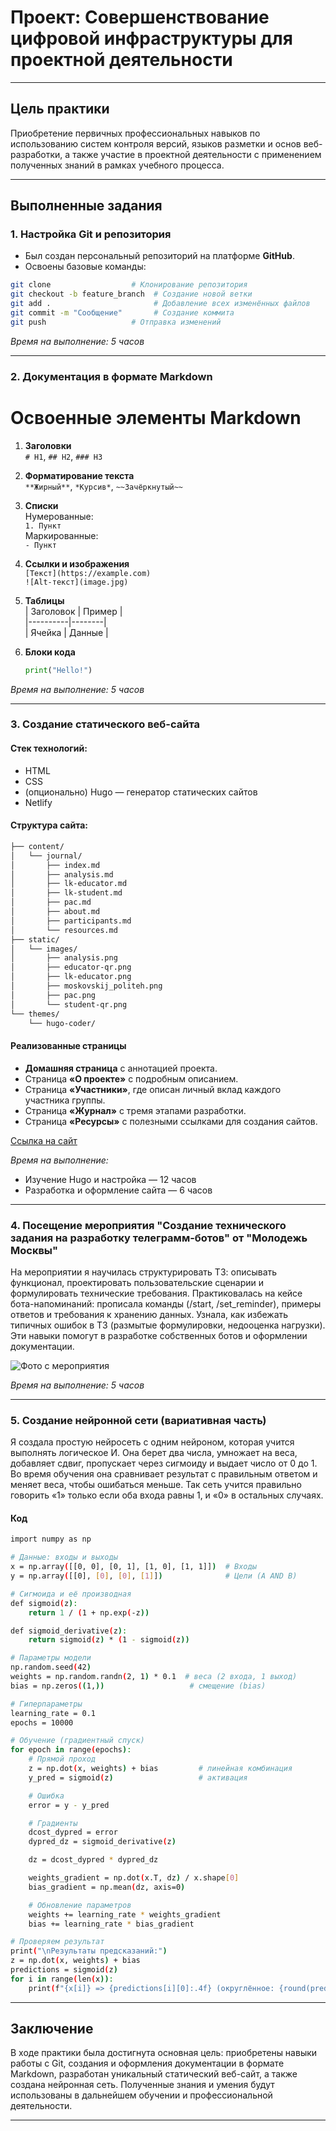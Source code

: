 # Проект: Совершенствование цифровой инфраструктуры для проектной деятельности  

---

## Цель практики

Приобретение первичных профессиональных навыков по использованию систем контроля версий, языков разметки и основ веб-разработки, а также участие в проектной деятельности с применением полученных знаний в рамках учебного процесса.

---

## Выполненные задания

### 1. Настройка Git и репозитория

- Был создан персональный репозиторий на платформе **GitHub**.
- Освоены базовые команды:
```bash
git clone                  # Клонирование репозитория
git checkout -b feature_branch  # Создание новой ветки
git add .                       # Добавление всех изменённых файлов
git commit -m "Сообщение"       # Создание коммита
git push                   # Отправка изменений
```
*Время на выполнение: 5 часов*

---

### 2. Документация в формате Markdown

# Освоенные элементы Markdown

1. **Заголовки**  
   `# H1`, `## H2`, `### H3`

2. **Форматирование текста**  
   `**Жирный**`, `*Курсив*`, `~~Зачёркнутый~~`

3. **Списки**  
   Нумерованные:  
   `1. Пункт`  
   Маркированные:  
   `- Пункт`

4. **Ссылки и изображения**  
   `[Текст](https://example.com)`  
   `![Alt-текст](image.jpg)`

5. **Таблицы**  
   | Заголовок | Пример |  
   |----------|--------|  
   | Ячейка   | Данные |  

6. **Блоки кода**  
   ```python  
   print("Hello!")  
   ```

*Время на выполнение: 5 часов*

---

### 3. Создание статического веб-сайта

#### Стек технологий:

- HTML
- CSS  
- (опционально) Hugo — генератор статических сайтов  
- Netlify

#### Структура сайта:

```bash
├── content/
│   └── journal/
│       ├── index.md         
│       ├── analysis.md      
│       ├── lk-educator.md    
│       ├── lk-student.md     
│       ├── pac.md           
│       ├── about.md          
│       ├── participants.md   
│       └── resources.md      
├── static/
│   └── images/
│       ├── analysis.png            
│       ├── educator-qr.png        
│       ├── lk-educator.png         
│       ├── moskovskij_politeh.png  
│       ├── pac.png               
│       └── student-qr.png        
└── themes/
    └── hugo-coder/
```

#### Реализованные страницы

- **Домашняя страница** с аннотацией проекта.
- Страница **«О проекте»** с подробным описанием.
-	Страница **«Участники»**, где описан личный вклад каждого участника группы.
-	Страница **«Журнал»** с тремя этапами разработки.
-	Страница **«Ресурсы»** с полезными ссылками для создания сайтов.

[Ссылка на сайт](https://tiny-brioche-4b538a.netlify.app)

*Время на выполнение:*
- Изучение Hugo и настройка — 12 часов
- Разработка и оформление сайта — 6 часов

---

### 4. Посещение мероприятия "Создание технического задания на разработку телеграмм-ботов" от "Молодежь Москвы"

На мероприятии я научилась структурировать ТЗ: описывать функционал, проектировать пользовательские сценарии и формулировать технические требования. Практиковалась на кейсе бота-напоминаний: прописала команды (/start, /set_reminder), примеры ответов и требования к хранению данных. Узнала, как избежать типичных ошибок в ТЗ (размытые формулировки, недооценка нагрузки). Эти навыки помогут в разработке собственных ботов и оформлении документации.

![Фото с мероприятия]()

*Время на выполнение: 5 часов*

---

### 5. Создание нейронной сети (вариативная часть)

Я создала простую нейросеть с одним нейроном, которая учится выполнять логическое И. Она берет два числа, умножает на веса, добавляет сдвиг, пропускает через сигмоиду и выдает число от 0 до 1. Во время обучения она сравнивает результат с правильным ответом и меняет веса, чтобы ошибаться меньше. Так сеть учится правильно говорить «1» только если оба входа равны 1, и «0» в остальных случаях.

#### Код

```bash
import numpy as np

# Данные: входы и выходы
x = np.array([[0, 0], [0, 1], [1, 0], [1, 1]])  # Входы
y = np.array([[0], [0], [0], [1]])              # Цели (A AND B)

# Сигмоида и её производная
def sigmoid(z):
    return 1 / (1 + np.exp(-z))

def sigmoid_derivative(z):
    return sigmoid(z) * (1 - sigmoid(z))

# Параметры модели
np.random.seed(42)
weights = np.random.randn(2, 1) * 0.1  # веса (2 входа, 1 выход)
bias = np.zeros((1,))                   # смещение (bias)

# Гиперпараметры
learning_rate = 0.1
epochs = 10000

# Обучение (градиентный спуск)
for epoch in range(epochs):
    # Прямой проход
    z = np.dot(x, weights) + bias         # линейная комбинация
    y_pred = sigmoid(z)                   # активация

    # Ошибка
    error = y - y_pred

    # Градиенты
    dcost_dypred = error
    dypred_dz = sigmoid_derivative(z)

    dz = dcost_dypred * dypred_dz

    weights_gradient = np.dot(x.T, dz) / x.shape[0]
    bias_gradient = np.mean(dz, axis=0)

    # Обновление параметров
    weights += learning_rate * weights_gradient
    bias += learning_rate * bias_gradient

# Проверяем результат
print("\nРезультаты предсказаний:")
z = np.dot(x, weights) + bias
predictions = sigmoid(z)
for i in range(len(x)):
    print(f"{x[i]} => {predictions[i][0]:.4f} (округлённое: {round(predictions[i][0])})")
```

---

## Заключение

В ходе практики была достигнута основная цель: приобретены навыки работы с Git, создания и оформления документации в формате Markdown, разработан уникальный статический веб-сайт, а также создана нейронная сеть. Полученные знания и умения будут использованы в дальнейшем обучении и профессиональной деятельности.

---
